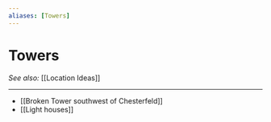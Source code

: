 ```yaml
---
aliases: [Towers]
---
```

# Towers
*See also:* [[Location Ideas]]
___
- [[Broken Tower southwest of Chesterfeld]]
- [[Light houses]]